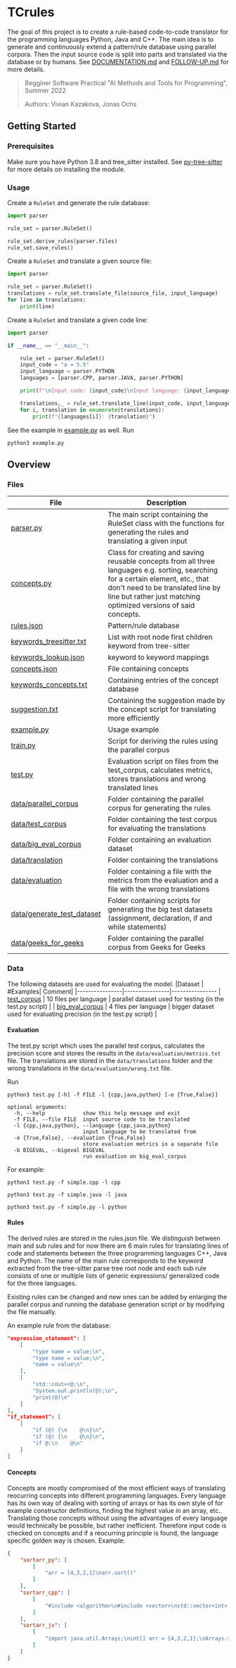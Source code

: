 # TCrules
The goal of this project is to create a rule-based code-to-code translator for the programming languages Python, Java and C++. The main idea is to generate and continuously extend a pattern/rule database using parallel corpora. Then the input source code is split into parts and translated via the database or by humans. See [DOCUMENTATION.md](DOCUMENTATION.md) and [FOLLOW-UP.md](FOLLOW-UP.md) for more details.

> Begginer Software Practical "AI Methods and Tools for Programming", Summer 2022
>
> Authors: Vivian Kazakova, Jonas Ochs

## Getting Started

### Prerequisites
Make sure you have Python 3.8 and tree_sitter installed. See [py-tree-sitter](https://github.com/tree-sitter/py-tree-sitter) for more details on installing the module.

### Usage
Create a `RuleSet` and generate the rule database:
```python
import parser

rule_set = parser.RuleSet()

rule_set.derive_rules(parser.files)
rule_set.save_rules()
```
Create a `RuleSet` and translate a given source file:
```python
import parser

rule_set = parser.RuleSet()
translations = rule_set.translate_file(source_file, input_language)
for line in translations:
	print(line)
```
Create a `RuleSet` and translate a given code line:
```python
import parser

if __name__ == "__main__":

    rule_set = parser.RuleSet()
    input_code = "a = 5.5"
    input_language = parser.PYTHON
    languages = [parser.CPP, parser.JAVA, parser.PYTHON]

    print(f"\nInput code: {input_code}\nInput language: {input_language}\nTranslating...")

    translations,_ = rule_set.translate_line(input_code, input_language)
    for i, translation in enumerate(translations):
        print(f"{languages[i]}: {translation}")
```
See the example in [example.py](c2c-translator/example.py) as well. Run
```
python3 example.py
```

## Overview
### Files
| File | Description |
| ---  | ---         |
|[parser.py](c2c-translator/parser.py) | The main script containing the RuleSet class with the functions for generating the rules and translating a given input |
|[concepts.py](c2c-translator/concepts.py) | Class for creating and saving reusable concepts from all three languages e.g. sorting, searching for a certain element, etc., that don't need to be translated line by line but rather just matching optimized versions of said concepts. |
|[rules.json](c2c-translator/rules.json) | Pattern/rule database |
|[keywords_treesitter.txt](c2c-translator/keywords_treesitter.txt) | List with root node first children keyword from tree-sitter |
|[keywords_lookup.json](c2c-translator/keywords_lookup.json) | keyword to keyword mappings |
|[concepts.json](c2c-translator/concepts.json) | File containing concepts |
|[keywords_concepts.txt](c2c-translator/keywords_concepts.txt) | Containing entries of the concept database |
|[suggestion.txt](c2c-translator/suggestion.txt) | Containing the suggestion made by the concept script for translating more efficiently |
|[example.py](c2c-translator/example.py) | Usage example |
|[train.py](c2c-translator/train.py) | Script for deriving the rules using the parallel corpus |
|[test.py](c2c-translator/test.py) | Evaluation script on files from the test_corpus, calculates metrics, stores translations and wrong translated lines |
|[data/parallel_corpus](c2c-translator/data/parallel_corpus)| Folder containing the parallel corpus for generating the rules |
|[data/test_corpus](c2c-translator/data/test_corpus)| Folder containing the test corpus for evaluating the translations |
|[data/big_eval_corpus](c2c-translator/data/big_eval_corpus)| Folder containing an evaluation dataset | 
|[data/translation](c2c-translator/data/translations)| Folder containing the translations |
|[data/evaluation](c2c-translator/data/evaluation)| Folder containing a file with the metrics from the evaluation and a file with the wrong translations |
|[data/generate_test_dataset](c2c-translator/data/generate_test_dataset)| Folder containing scripts for generating the big test datasets (assignment, declaration, if and while statements) |
|[data/geeks_for_geeks](c2c-translator/data/geeks_for_geeks)| Folder containing the parallel corpus from Geeks for Geeks |

### Data
The following datasets are used for evaluating the model.
|Dataset | #Examples| Comment|
|----------------|----------------|----------------
| [test_corpus](c2c-translator/data/test_corpus) | 10 files per language | parallel dataset used for testing (in the test.py script) |
| [big_eval_corpus](c2c-translator/data/big_eval_corpus) | 4 files per language | bigger dataset used for evaluating precision (in the test.py script) |


#### Evaluation

The test.py script which uses the parallel test corpus, calculates the precision score and stores the results in the `data/evaluation/metrics.txt` file. The translations are stored in the `data/translations` folder and the wrong translations in the `data/evaluation/wrong.txt` file.

Run
```
python3 test.py [-h] -f FILE -l {cpp,java,python} [-e {True,False}]

optional arguments:
  -h, --help            show this help message and exit
  -f FILE, --file FILE  input source code to be translated
  -l {cpp,java,python}, --language {cpp,java,python}
                        input language to be translated from
  -e {True,False}, --evaluation {True,False}
                        store evaluation metrics in a separate file
  -b BIGEVAL, --bigeval BIGEVAL
                        run evaluation on big_eval_corpus
```
For example:
```
python3 test.py -f simple.cpp -l cpp
```
```
python3 test.py -f simple.java -l java
```
```
python3 test.py -f simple.py -l python
```

#### Rules
The derived rules are stored in the rules.json file. We distinguish between main and sub rules and for now there are 6 main rules for translating lines of code and statements between the three programming languages C++, Java and Python.
The name of the main rule corresponds to the keyword extracted from the tree-sitter parse tree root node and each sub rule consists of one or multiple lists of generic expressions/ generalized code for the three languages.

Existing rules can be changed and new ones can be added by enlarging the parallel corpus and running the database generation script or by modifying the file manually.

An example rule from the database:
```json
"expression_statement": [
    [
        "type name = value;\n",
        "type name = value;\n",
        "name = value\n"
    ],
    [
        "std::cout<<@;\n",
        "System.out.println(@);\n",
        "print(@)\n"
    ]
],
"if_statement": [
    [
        "if (@) {\n    @\n}\n",
        "if (@) {\n    @\n}\n",
        "if @:\n    @\n"
    ]
]
```

#### Concepts
Concepts are mostly compromised of the most efficient ways of translating reocurring concepts into different programming languages. Every language has its own way of dealing with sorting of arrays or has its own style of for example constructor definitions, finding the highest value in an array, etc.. Translating those concepts without using the advantages of every language would technically be possible, but rather inefficient. 
Therefore input code is checked on concepts and if a reocurring principle is found, the language specific golden way is chosen.
Example:
```json
{
    "sortarr_py": [
        [
            "arr = [4,3,2,1]\narr.sort()"
        ]
    ],
    "sortarr_cpp": [
        [
            "#include <algorithm>\n#include <vector>\nstd::vector<int> arr {4,3,2,1};\nstd::sort(arr.begin(),arr.end());"
        ]
    ],
    "sortarr_jv": [
        [
            "import java.util.Arrays;\nint[] arr = {4,3,2,1};\nArrays.sort(arr);"
        ]
    ]
}
```
